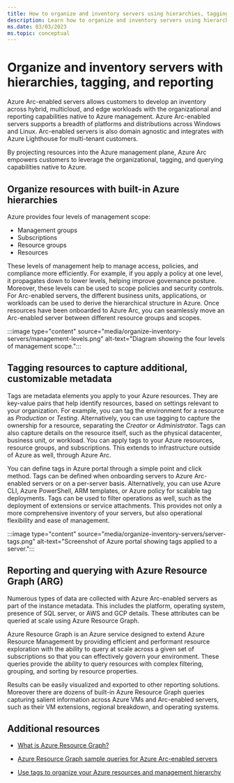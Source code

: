 ```yaml
---
title: How to organize and inventory servers using hierarchies, tagging, and reporting
description: Learn how to organize and inventory servers using hierarchies, tagging, and reporting.
ms.date: 03/03/2023
ms.topic: conceptual
---
```


# Organize and inventory servers with hierarchies, tagging, and reporting

Azure Arc-enabled servers allows customers to develop an inventory across hybrid, multicloud, and edge workloads with the organizational and reporting capabilities native to Azure management. Azure Arc-enabled servers supports a breadth of platforms and distributions across Windows and Linux. Arc-enabled servers is also domain agnostic and integrates with Azure Lighthouse for multi-tenant customers.

By projecting resources into the Azure management plane, Azure Arc empowers customers to leverage the organizational, tagging, and querying capabilities native to Azure.

## Organize resources with built-in Azure hierarchies

Azure provides four levels of management scope:

- Management groups
- Subscriptions
- Resource groups
- Resources

These levels of management help to manage access, policies, and compliance more efficiently. For example, if you apply a policy at one level, it propagates down to lower levels, helping improve governance posture. Moreover, these levels can be used to scope policies and security controls. For Arc-enabled servers, the different business units, applications, or workloads can be used to derive the hierarchical structure in Azure. Once resources have been onboarded to Azure Arc, you can seamlessly move an Arc-enabled server between different resource groups and scopes.

:::image type="content" source="media/organize-inventory-servers/management-levels.png" alt-text="Diagram showing the four levels of management scope.":::

## Tagging resources to capture additional, customizable metadata

Tags are metadata elements you apply to your Azure resources. They are key-value pairs that help identify resources, based on settings relevant to your organization. For example, you can tag the environment for a resource as *Production* or *Testing*. Alternatively, you can use tagging to capture the ownership for a resource, separating the *Creator* or *Administrator*. Tags can also capture details on the resource itself, such as the physical datacenter, business unit, or workload. You can apply tags to your Azure resources, resource groups, and subscriptions. This extends to infrastructure outside of Azure as well, through Azure Arc.


You can define tags in Azure portal through a simple point and click method. Tags can be defined when onboarding servers to Azure Arc-enabled servers or on a per-server basis. Alternatively, you can use Azure CLI, Azure PowerShell, ARM templates, or Azure policy for scalable tag deployments. Tags can be used to filter operations as well, such as the deployment of extensions or service attachments. This provides not only a more comprehensive inventory of your servers, but also operational flexibility and ease of management.

:::image type="content" source="media/organize-inventory-servers/server-tags.png" alt-text="Screenshot of Azure portal showing tags applied to a server.":::

## Reporting and querying with Azure Resource Graph (ARG)

Numerous types of data are collected with Azure Arc-enabled servers as part of the instance metadata. This includes the platform, operating system, presence of SQL server, or AWS and GCP details. These attributes can be queried at scale using Azure Resource Graph. 

Azure Resource Graph is an Azure service designed to extend Azure Resource Management by providing efficient and performant resource exploration with the ability to query at scale across a given set of subscriptions so that you can effectively govern your environment. These queries provide the ability to query resources with complex filtering, grouping, and sorting by resource properties.

Results can be easily visualized and exported to other reporting solutions. Moreover there are dozens of built-in Azure Resource Graph queries capturing salient information across Azure VMs and Arc-enabled servers, such as their VM extensions, regional breakdown, and operating systems. 

## Additional resources

* [What is Azure Resource Graph?](../../governance/resource-graph/overview.md)

* [Azure Resource Graph sample queries for Azure Arc-enabled servers](resource-graph-samples.md)

* [Use tags to organize your Azure resources and management hierarchy](../../azure-resource-manager/management/tag-resources.md?tabs=json)